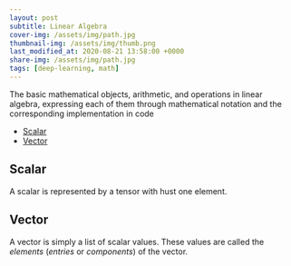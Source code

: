 ```yaml
---
layout: post
subtitle: Linear Algebra
cover-img: /assets/img/path.jpg
thumbnail-img: /assets/img/thumb.png
last_modified_at: 2020-08-21 13:58:00 +0000
share-img: /assets/img/path.jpg
tags: [deep-learning, math]
---
```


The basic mathematical objects, arithmetic, and operations in linear algebra, expressing each of them through mathematical notation and the corresponding implementation in code

 * [Scalar](#scalar)
 * [Vector](#vector)



## Scalar
A scalar is represented by a tensor with hust one element.


## Vector
A vector is simply a list of scalar values. These values are called the *elements* (*entries* or *components*) of the vector.